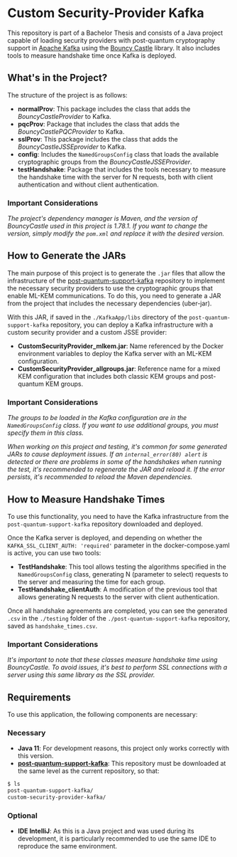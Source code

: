 # Custom Security-Provider Kafka

This repository is part of a Bachelor Thesis and consists of a Java project capable of loading security providers with post-quantum cryptography support in [Apache Kafka](https://kafka.apache.org/) using the [Bouncy Castle](https://www.bouncycastle.org/) library. It also includes tools to measure handshake time once Kafka is deployed.

## What's in the Project?

The structure of the project is as follows:

- **normalProv**: This package includes the class that adds the _BouncyCastleProvider_ to Kafka.
- **pqcProv**: Package that includes the class that adds the _BouncyCastlePQCProvider_ to Kafka.
- **sslProv**: This package includes the class that adds the _BouncyCastleJSSEprovider_ to Kafka.
- **config**: Includes the `NamedGroupsConfig` class that loads the available cryptographic groups from the _BouncyCastleJSSEProvider_.
- **testHandshake**: Package that includes the tools necessary to measure the handshake time with the server for N requests, both with client authentication and without client authentication.

### Important Considerations

_The project's dependency manager is Maven, and the version of BouncyCastle used in this project is 1.78.1. If you want to change the version, simply modify the `pom.xml` and replace it with the desired version._

## How to Generate the JARs

The main purpose of this project is to generate the `.jar` files that allow the infrastructure of the [post-quantum-support-kafka](https://github.com/Ithakua/post-quantum-support-kafka) repository to implement the necessary security providers to use the cryptographic groups that enable ML-KEM communications. To do this, you need to generate a JAR from the project that includes the necessary dependencies (uber-jar).

With this JAR, if saved in the `./KafkaApp/libs` directory of the `post-quantum-support-kafka` repository, you can deploy a Kafka infrastructure with a custom security provider and a custom JSSE provider:

- **CustomSecurityProvider_mlkem.jar**: Name referenced by the Docker environment variables to deploy the Kafka server with an ML-KEM configuration.
- **CustomSecurityProvider_allgroups.jar**: Reference name for a mixed KEM configuration that includes both classic KEM groups and post-quantum KEM groups.

### Important Considerations

_The groups to be loaded in the Kafka configuration are in the `NamedGroupsConfig` class. If you want to use additional groups, you must specify them in this class._

_When working on this project and testing, it's common for some generated JARs to cause deployment issues. If an `internal_error(80) alert` is detected or there are problems in some of the handshakes when running the test, it's recommended to regenerate the JAR and reload it. If the error persists, it's recommended to reload the Maven dependencies._

## How to Measure Handshake Times

To use this functionality, you need to have the Kafka infrastructure from the `post-quantum-support-kafka` repository downloaded and deployed.

Once the Kafka server is deployed, and depending on whether the `KAFKA_SSL_CLIENT_AUTH: 'required'` parameter in the docker-compose.yaml is active, you can use two tools:

- **TestHandshake**: This tool allows testing the algorithms specified in the `NamedGroupsConfig` class, generating N (parameter to select) requests to the server and measuring the time for each group.
- **TestHandshake_clientAuth**: A modification of the previous tool that allows generating N requests to the server with client authentication.

Once all handshake agreements are completed, you can see the generated `.csv` in the `./testing` folder of the `./post-quantum-support-kafka` repository, saved as `handshake_times.csv`.

### Important Considerations

_It's important to note that these classes measure handshake time using BouncyCastle. To avoid issues, it's best to perform SSL connections with a server using this same library as the SSL provider._

## Requirements

To use this application, the following components are necessary:

### Necessary

- **Java 11**: For development reasons, this project only works correctly with this version.
- [**post-quantum-support-kafka**](https://github.com/Ithakua/post-quantum-support-kafka): This repository must be downloaded at the same level as the current repository, so that:

```sh
$ ls
post-quantum-support-kafka/
custom-security-provider-kafka/
```

### Optional

- **IDE IntelliJ**: As this is a Java project and was used during its development, it is particularly recommended to use the same IDE to reproduce the same environment.

